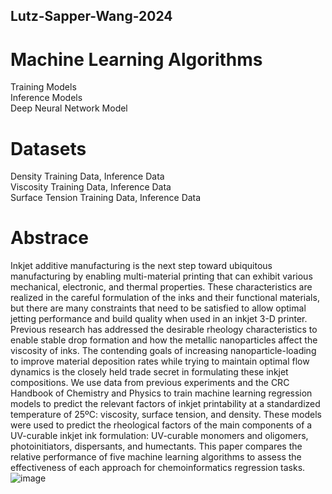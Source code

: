 ## Lutz-Sapper-Wang-2024

# Machine Learning Algorithms
Training Models   
Inference Models  
Deep Neural Network Model  

# Datasets
Density Training Data, Inference Data  
Viscosity Training Data, Inference Data  
Surface Tension Training Data, Inference Data  

# Abstrace
Inkjet additive manufacturing is the next step toward ubiquitous manufacturing by enabling multi-material printing that can exhibit various mechanical, electronic, and thermal properties. These characteristics are realized in the careful formulation of the inks and their functional materials, but there are many constraints that need to be satisfied to allow optimal jetting performance and build quality when used in an inkjet 3-D printer. Previous research has addressed the desirable rheology characteristics to enable stable drop formation and how the metallic nanoparticles affect the viscosity of inks. The contending goals of increasing nanoparticle-loading to improve material deposition rates while trying to maintain optimal flow dynamics is the closely held trade secret in formulating these inkjet compositions. We use data from previous experiments and the CRC Handbook of Chemistry and Physics to train machine learning regression models to predict the relevant factors of inkjet printability at a standardized temperature of 25ºC: viscosity, surface tension, and density. These models were used to predict the rheological factors of the main components of a UV-curable inkjet ink formulation: UV-curable monomers and oligomers, photoinitiators, dispersants, and humectants. This paper compares the relative performance of five machine learning algorithms to assess the effectiveness of each approach for chemoinformatics regression tasks. ![image](https://github.com/user-attachments/assets/0c4e669d-37fb-4935-98c4-7a0ea78ffaab)
